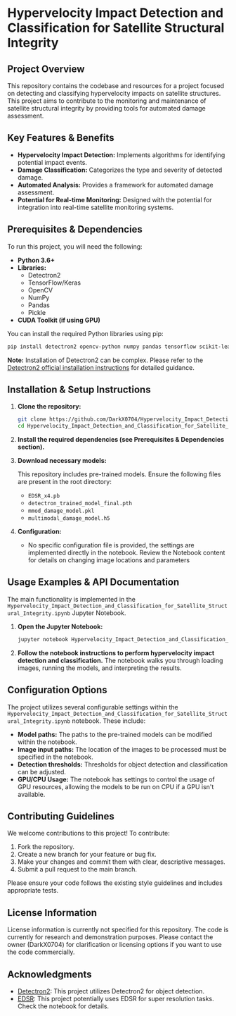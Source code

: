 # Hypervelocity Impact Detection and Classification for Satellite Structural Integrity

## Project Overview

This repository contains the codebase and resources for a project focused on detecting and classifying hypervelocity impacts on satellite structures. This project aims to contribute to the monitoring and maintenance of satellite structural integrity by providing tools for automated damage assessment.

## Key Features & Benefits

*   **Hypervelocity Impact Detection:** Implements algorithms for identifying potential impact events.
*   **Damage Classification:** Categorizes the type and severity of detected damage.
*   **Automated Analysis:** Provides a framework for automated damage assessment.
*   **Potential for Real-time Monitoring:** Designed with the potential for integration into real-time satellite monitoring systems.

## Prerequisites & Dependencies

To run this project, you will need the following:

*   **Python 3.6+**
*   **Libraries:**
    *   Detectron2
    *   TensorFlow/Keras
    *   OpenCV
    *   NumPy
    *   Pandas
    *   Pickle
*   **CUDA Toolkit (if using GPU)**

You can install the required Python libraries using pip:

```bash
pip install detectron2 opencv-python numpy pandas tensorflow scikit-learn
```

**Note:** Installation of Detectron2 can be complex. Please refer to the [Detectron2 official installation instructions](https://detectron2.readthedocs.io/tutorials/install.html) for detailed guidance.

## Installation & Setup Instructions

1.  **Clone the repository:**

    ```bash
    git clone https://github.com/DarkX0704/Hypervelocity_Impact_Detection_and_Classification_for_Satellite_Structural_Integrity.git
    cd Hypervelocity_Impact_Detection_and_Classification_for_Satellite_Structural_Integrity
    ```

2.  **Install the required dependencies (see Prerequisites & Dependencies section).**

3.  **Download necessary models:**

    This repository includes pre-trained models. Ensure the following files are present in the root directory:

    *   `EDSR_x4.pb`
    *   `detectron_trained_model_final.pth`
    *   `mmod_damage_model.pkl`
    *   `multimodal_damage_model.h5`

4.  **Configuration:**
    * No specific configuration file is provided, the settings are implemented directly in the notebook. Review the Notebook content for details on changing image locations and parameters

## Usage Examples & API Documentation

The main functionality is implemented in the `Hypervelocity_Impact_Detection_and_Classification_for_Satellite_Structural_Integrity.ipynb` Jupyter Notebook.

1.  **Open the Jupyter Notebook:**

    ```bash
    jupyter notebook Hypervelocity_Impact_Detection_and_Classification_for_Satellite_Structural_Integrity.ipynb
    ```

2.  **Follow the notebook instructions to perform hypervelocity impact detection and classification.**  The notebook walks you through loading images, running the models, and interpreting the results.

## Configuration Options

The project utilizes several configurable settings within the `Hypervelocity_Impact_Detection_and_Classification_for_Satellite_Structural_Integrity.ipynb` notebook. These include:

*   **Model paths:**  The paths to the pre-trained models can be modified within the notebook.
*   **Image input paths:** The location of the images to be processed must be specified in the notebook.
*   **Detection thresholds:** Thresholds for object detection and classification can be adjusted.
*   **GPU/CPU Usage:** The notebook has settings to control the usage of GPU resources, allowing the models to be run on CPU if a GPU isn't available.

## Contributing Guidelines

We welcome contributions to this project! To contribute:

1.  Fork the repository.
2.  Create a new branch for your feature or bug fix.
3.  Make your changes and commit them with clear, descriptive messages.
4.  Submit a pull request to the main branch.

Please ensure your code follows the existing style guidelines and includes appropriate tests.

## License Information

License information is currently not specified for this repository. The code is currently for research and demonstration purposes. Please contact the owner (DarkX0704) for clarification or licensing options if you want to use the code commercially.

## Acknowledgments

*   [Detectron2](https://detectron2.readthedocs.io/):  This project utilizes Detectron2 for object detection.
*   [EDSR](https://github.com/xinntao/EDVR): This project potentially uses EDSR for super resolution tasks. Check the notebook for details.